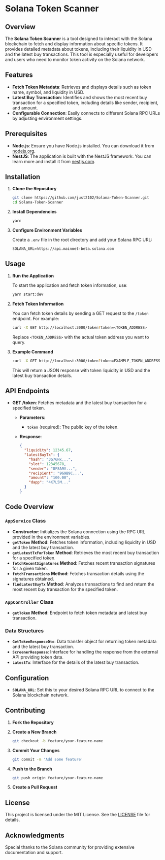# Solana Token Scanner

## Overview

The **Solana Token Scanner** is a tool designed to interact with the Solana blockchain to fetch and display information about specific tokens. It provides detailed metadata about tokens, including their liquidity in USD and the latest buy transactions. This tool is especially useful for developers and users who need to monitor token activity on the Solana network.

## Features

- **Fetch Token Metadata**: Retrieves and displays details such as token name, symbol, and liquidity in USD.
- **Latest Buy Transaction**: Identifies and shows the most recent buy transaction for a specified token, including details like sender, recipient, and amount.
- **Configurable Connection**: Easily connects to different Solana RPC URLs by adjusting environment settings.

## Prerequisites

- **Node.js**: Ensure you have Node.js installed. You can download it from [nodejs.org](https://nodejs.org/).
- **NestJS**: The application is built with the NestJS framework. You can learn more and install it from [nestjs.com](https://nestjs.com/).

## Installation

1. **Clone the Repository**

   ```bash
   git clone https://github.com/just2102/Solana-Token-Scanner.git
   cd Solana-Token-Scanner
   ```

2. **Install Dependencies**

   ```bash
   yarn
   ```

3. **Configure Environment Variables**

   Create a `.env` file in the root directory and add your Solana RPC URL:

   ```plaintext
   SOLANA_URL=https://api.mainnet-beta.solana.com
   ```

## Usage

1. **Run the Application**

   To start the application and fetch token information, use:

   ```bash
   yarn start:dev
   ```

2. **Fetch Token Information**

   You can fetch token details by sending a GET request to the `/token` endpoint. For example:

   ```bash
   curl -X GET http://localhost:3000/token?token=<TOKEN_ADDRESS>
   ```

   Replace `<TOKEN_ADDRESS>` with the actual token address you want to query.

3. **Example Command**

   ```bash
   curl -X GET http://localhost:3000/token?token=EXAMPLE_TOKEN_ADDRESS
   ```

   This will return a JSON response with token liquidity in USD and the latest buy transaction details.

## API Endpoints

- **GET /token**: Fetches metadata and the latest buy transaction for a specified token.

  - **Parameters**:
    - `token` (required): The public key of the token.

  - **Response**:
    ```json
    {
      "liquidity": 12345.67,
      "latestBuyTx": {
        "hash": "3G76Hx...",
        "slot": 12345678,
        "sender": "8F8A9V...",
        "recipient": "9G9B9C...",
        "amount": "100.00",
        "dapp": "4K7L5M..."
      }
    }
    ```

## Code Overview

### `AppService` Class

- **Constructor**: Initializes the Solana connection using the RPC URL provided in the environment variables.
- **`getToken` Method**: Fetches token information, including liquidity in USD and the latest buy transaction.
- **`getLatestTxForToken` Method**: Retrieves the most recent buy transaction for a specified token.
- **`fetchRecentSignatures` Method**: Fetches recent transaction signatures for a given token.
- **`fetchTransactions` Method**: Fetches transaction details using the signatures obtained.
- **`findLatestBuyTx` Method**: Analyzes transactions to find and return the most recent buy transaction for the specified token.

### `AppController` Class

- **`getToken` Method**: Endpoint to fetch token metadata and latest buy transaction.

### Data Structures

- **`GetTokenResponseDto`**: Data transfer object for returning token metadata and the latest buy transaction.
- **`ScreenerResponse`**: Interface for handling the response from the external API providing token data.
- **`LatestTx`**: Interface for the details of the latest buy transaction.

## Configuration

- **`SOLANA_URL`**: Set this to your desired Solana RPC URL to connect to the Solana blockchain network.

## Contributing

1. **Fork the Repository**
2. **Create a New Branch**

   ```bash
   git checkout -b feature/your-feature-name
   ```

3. **Commit Your Changes**

   ```bash
   git commit -m 'Add some feature'
   ```

4. **Push to the Branch**

   ```bash
   git push origin feature/your-feature-name
   ```

5. **Create a Pull Request**

## License

This project is licensed under the MIT License. See the [LICENSE](LICENSE) file for details.

## Acknowledgments

Special thanks to the Solana community for providing extensive documentation and support.
